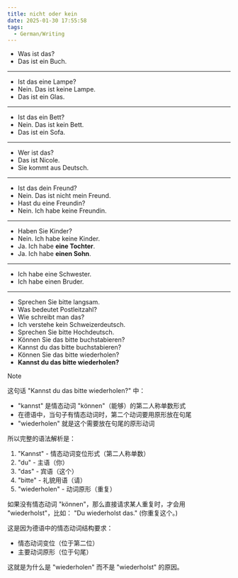 ```yaml
---
title: nicht oder kein
date: 2025-01-30 17:55:58
tags:
  - German/Writing
---
```

- Was ist das?
- Das ist ein Buch.  
---
- Ist das eine Lampe?
- Nein. Das ist keine Lampe.
- Das ist ein Glas.
---
- Ist das ein Bett?
- Nein. Das ist kein Bett.
- Das ist ein Sofa.
---
- Wer ist das?
- Das ist Nicole.
- Sie kommt aus Deutsch.
---
- Ist das dein Freund?
- Nein. Das ist nicht mein Freund.
- Hast du eine Freundin?
- Nein. Ich habe keine Freundin.
---
- Haben Sie Kinder?
- Nein. Ich habe keine Kinder.
- Ja. Ich habe **eine Tochter**.
- Ja. Ich habe **einen Sohn**.
---
- Ich habe eine Schwester.
- Ich habe einen Bruder.
---
- Sprechen Sie bitte langsam.
- Was bedeutet Postleitzahl?
- Wie schreibt man das?
- Ich verstehe kein Schweizerdeutsch.
- Sprechen Sie bitte Hochdeutsch.
- Können Sie das bitte buchstabieren?
- Kannst du das bitte buchstabieren?
- Können Sie das bitte wiederholen?
- **Kannst du das bitte wiederholen?**

> [!NOTE]  
> 这句话 "Kannst du das bitte wiederholen?" 中：
>
> - "kannst" 是情态动词 "können"（能够）的第二人称单数形式
> - 在德语中，当句子有情态动词时，第二个动词要用原形放在句尾
> - "wiederholen" 就是这个需要放在句尾的原形动词
>
> 所以完整的语法解析是：
>
> 1. "Kannst" - 情态动词变位形式（第二人称单数）
> 2. "du" - 主语（你）
> 3. "das" - 宾语（这个）
> 4. "bitte" - 礼貌用语（请）
> 5. "wiederholen" - 动词原形（重复）
>
> 如果没有情态动词 "können"，那么直接请求某人重复时，才会用 "wiederholst"，比如： "Du wiederholst das." (你重复这个。)
>
> 这是因为德语中的情态动词结构要求：
>
> - 情态动词变位（位于第二位）
> - 主要动词原形（位于句尾）
>
> 这就是为什么是 "wiederholen" 而不是 "wiederholst" 的原因。
